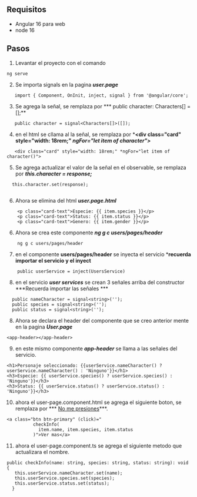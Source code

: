 
## Requisitos
- Angular 16 para web
- node 16
## Pasos

1. Levantar el proyecto con el comando
```
ng serve
```

2. Se importa signals en la pagina ***user.page***
```
   import { Component, OnInit, inject, signal } from '@angular/core';
```
3. Se agrega la señal, se remplaza por *** public character: Characters[] = [];**
```
   public character = signal<Characters[]>([]);

```
4. en el html se cllama al la señal, se remplaza por ***<div class="card" style="width: 18rem;" *ngFor="let item of character">***
```
   <div class="card" style="width: 18rem;" *ngFor="let item of character()">

```
5. Se agrega actualizar el valor de la señal en el observable, se remplaza por  ***this.character = response;***
```
  this.character.set(response);
   
```
6. Ahora se elimina del html ***user.page.html***
```
    <p class="card-text">Especie: {{ item.species }}</p>
    <p class="card-text">Status: {{ item.status }}</p>
    <p class="card-text">Genero: {{ item.gender }}</p>
```

6. Ahora se crea este componente ***ng g c users/pages/header***
```
    ng g c users/pages/header
```

7. en el componente **users/pages/header** se inyecta el servicio ***recuerda importar el servicio y el inyect**
```
    public userService = inject(UsersService)
```

8. en el servicio ***user services*** se crean 3 señales arriba del constructor ***Recuerda importar las señales ***

```
  public nameCharacter = signal<string>('');
  public species = signal<string>('');
  public status = signal<string>('');
```

8. Ahora se declara el header del componente que se creo anterior mente en la pagina  ***User.page***

```
<app-header></app-header>
```

9. en este mismo componente  ***app-header*** se llama a las señales del servicio. 

```
<h1>Personaje seleccionado: {{userService.nameCharacter() ? userService.nameCharacter() : 'Ninguno'}}</h1>
<h3>Especie: {{ userService.species() ? userService.species() : 'Ninguno'}}</h3>
<h3>Status: {{ userService.status() ? userService.status() : 'Ninguno'}}</h3>

```

10. ahora el user-page.component.html se agrega el siguiente boton, se remplaza por *** <a href="#" class="btn btn-primary">No me presiones</a>***. 

```
<a class="btn btn-primary" (click)="
          checkInfo(
            item.name, item.species, item.status
          )">Ver mas</a>

```

11. ahora el user-page.component.ts se agrega el siguiente metodo que actualizara el nombre. 

```
public checkInfo(name: string, species: string, status: string): void {
   this.userService.nameCharacter.set(name);
   this.userService.species.set(species);
   this.userService.status.set(status);
  }
```